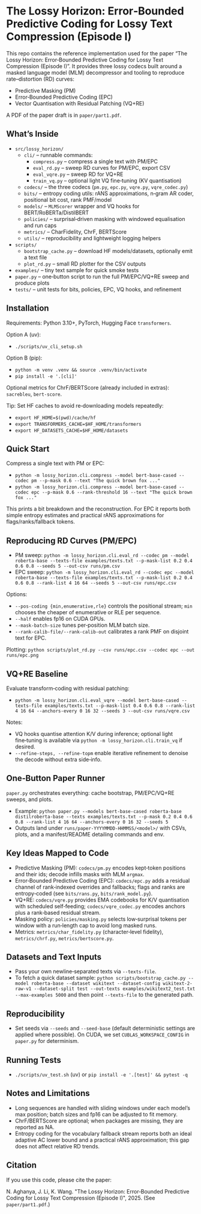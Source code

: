 # The Lossy Horizon: Error‑Bounded Predictive Coding for Lossy Text Compression (Episode I)

This repo contains the reference implementation used for the paper “The Lossy Horizon: Error‑Bounded Predictive Coding for Lossy Text Compression (Episode I)”. It provides three lossy codecs built around a masked language model (MLM) decompressor and tooling to reproduce rate–distortion (RD) curves:

- Predictive Masking (PM)
- Error‑Bounded Predictive Coding (EPC)
- Vector Quantisation with Residual Patching (VQ+RE)

A PDF of the paper draft is in `paper/part1.pdf`.

## What’s Inside

- `src/lossy_horizon/`
  - `cli/` – runnable commands:
    - `compress.py` – compress a single text with PM/EPC
    - `eval_rd.py` – sweep RD curves for PM/EPC, export CSV
    - `eval_vqre.py` – sweep RD for VQ+RE
    - `train_vq.py` – optional light VQ fine‑tuning (KV quantisation)
  - `codecs/` – the three codecs (`pm.py`, `epc.py`, `vqre.py`, `vqre_codec.py`)
  - `bits/` – entropy coding utils: rANS approximations, n‑gram AR coder, positional bit cost, rank PMF/model
  - `models/` – `MLMScorer` wrapper and VQ hooks for BERT/RoBERTa/DistilBERT
  - `policies/` – surprisal‑driven masking with windowed equalisation and run caps
  - `metrics/` – CharFidelity, ChrF, BERTScore
  - `utils/` – reproducibility and lightweight logging helpers
- `scripts/`
  - `bootstrap_cache.py` – download HF models/datasets, optionally emit a text file
  - `plot_rd.py` – small RD plotter for the CSV outputs
- `examples/` – tiny text sample for quick smoke tests
- `paper.py` – one‑button script to run the full PM/EPC/VQ+RE sweep and produce plots
- `tests/` – unit tests for bits, policies, EPC, VQ hooks, and refinement

## Installation

Requirements: Python 3.10+, PyTorch, Hugging Face `transformers`.

Option A (uv):

- `./scripts/uv_cli_setup.sh`

Option B (pip):

- `python -m venv .venv && source .venv/bin/activate`
- `pip install -e '.[cli]'`

Optional metrics for ChrF/BERTScore (already included in extras): `sacrebleu`, `bert-score`.

Tip: Set HF caches to avoid re‑downloading models repeatedly:

- `export HF_HOME=$(pwd)/cache/hf`
- `export TRANSFORMERS_CACHE=$HF_HOME/transformers`
- `export HF_DATASETS_CACHE=$HF_HOME/datasets`

## Quick Start

Compress a single text with PM or EPC:

- `python -m lossy_horizon.cli.compress --model bert-base-cased --codec pm --p-mask 0.6 --text "The quick brown fox ..."`
- `python -m lossy_horizon.cli.compress --model bert-base-cased --codec epc --p-mask 0.6 --rank-threshold 16 --text "The quick brown fox ..."`

This prints a bit breakdown and the reconstruction. For EPC it reports both simple entropy estimates and practical rANS approximations for flags/ranks/fallback tokens.

## Reproducing RD Curves (PM/EPC)

- PM sweep: `python -m lossy_horizon.cli.eval_rd --codec pm --model roberta-base --texts-file examples/texts.txt --p-mask-list 0.2 0.4 0.6 0.8 --seeds 5 --out-csv runs/pm.csv`
- EPC sweep: `python -m lossy_horizon.cli.eval_rd --codec epc --model roberta-base --texts-file examples/texts.txt --p-mask-list 0.2 0.4 0.6 0.8 --rank-list 4 16 64 --seeds 5 --out-csv runs/epc.csv`

Options:

- `--pos-coding {min,enumerative,rle}` controls the positional stream; `min` chooses the cheaper of enumerative or RLE per sequence.
- `--half` enables fp16 on CUDA GPUs.
- `--mask-batch-size` tunes per‑position MLM batch size.
- `--rank-calib-file/--rank-calib-out` calibrates a rank PMF on disjoint text for EPC.

Plotting: `python scripts/plot_rd.py --csv runs/epc.csv --codec epc --out runs/epc.png`

## VQ+RE Baseline

Evaluate transform‑coding with residual patching:

- `python -m lossy_horizon.cli.eval_vqre --model bert-base-cased --texts-file examples/texts.txt --p-mask-list 0.4 0.6 0.8 --rank-list 4 16 64 --anchors-every 0 16 32 --seeds 3 --out-csv runs/vqre.csv`

Notes:

- VQ hooks quantise attention K/V during inference; optional light fine‑tuning is available via `python -m lossy_horizon.cli.train_vq` if desired.
- `--refine-steps, --refine-topm` enable iterative refinement to denoise the decode without extra side‑info.

## One‑Button Paper Runner

`paper.py` orchestrates everything: cache bootstrap, PM/EPC/VQ+RE sweeps, and plots.

- Example: `python paper.py --models bert-base-cased roberta-base distilroberta-base --texts examples/texts.txt --p-mask 0.2 0.4 0.6 0.8 --rank-list 4 16 64 --anchors-every 0 16 32 --seeds 5`
- Outputs land under `runs/paper-YYYYMMDD-HHMMSS/<model>/` with CSVs, plots, and a manifest/README detailing commands and env.

## Key Ideas Mapped to Code

- Predictive Masking (PM): `codecs/pm.py` encodes kept‑token positions and their ids; decode infills masks with MLM `argmax`.
- Error‑Bounded Predictive Coding (EPC): `codecs/epc.py` adds a residual channel of rank‑indexed overrides and fallbacks; flags and ranks are entropy‑coded (see `bits/rans.py`, `bits/rank_model.py`).
- VQ+RE: `codecs/vqre.py` provides EMA codebooks for K/V quantisation with scheduled self‑feeding; `codecs/vqre_codec.py` encodes anchors plus a rank‑based residual stream.
- Masking policy: `policies/masking.py` selects low‑surprisal tokens per window with a run‑length cap to avoid long masked runs.
- Metrics: `metrics/char_fidelity.py` (character‑level fidelity), `metrics/chrf.py`, `metrics/bertscore.py`.

## Datasets and Text Inputs

- Pass your own newline‑separated texts via `--texts-file`.
- To fetch a quick dataset sample: `python scripts/bootstrap_cache.py --model roberta-base --dataset wikitext --dataset-config wikitext-2-raw-v1 --dataset-split test --out-texts examples/wikitext2_test.txt --max-examples 5000` and then point `--texts-file` to the generated path.

## Reproducibility

- Set seeds via `--seeds` and `--seed-base` (default deterministic settings are applied where possible). On CUDA, we set `CUBLAS_WORKSPACE_CONFIG` in `paper.py` for determinism.

## Running Tests

- `./scripts/uv_test.sh` (uv) or `pip install -e '.[test]' && pytest -q`

## Notes and Limitations

- Long sequences are handled with sliding windows under each model’s max position; batch sizes and fp16 can be adjusted to fit memory.
- ChrF/BERTScore are optional; when packages are missing, they are reported as NA.
- Entropy coding for the vocabulary fallback stream reports both an ideal adaptive AC lower bound and a practical rANS approximation; this gap does not affect relative RD trends.

## Citation

If you use this code, please cite the paper:

N. Aghanya, J. Li, K. Wang. "The Lossy Horizon: Error‑Bounded Predictive Coding for Lossy Text Compression (Episode I)", 2025. (See `paper/part1.pdf`.)
